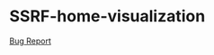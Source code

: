 # SSRF-home-visualization

[Bug Report](https://github.com/michifueby/SSRF-home-visualization/blob/main/bug-report.md)


